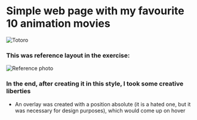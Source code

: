 # Simple web page with my favourite 10 animation movies

![Totoro](https://media.giphy.com/media/rR2AWZ3ip77r2/giphy.gif)

### This was reference layout in the exercise:

![Reference photo](https://raw.githubusercontent.com/becodeorg/BXL-Johnson-7/main/2.The-Hill/Frontend-101/Frontend-JS-101/Projects/1.Collection/collection_desktop.png?token=GHSAT0AAAAAABQHBHLYWBUTSRHOVY5WX55OYQOBM7A)

### In the end, after creating it in this style, I took some creative liberties

- An overlay was created with a position absolute (it is a hated one, but it was necessary for design purposes), which would come up on hover 

